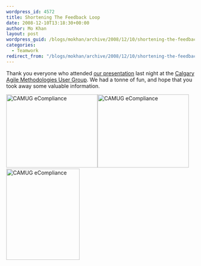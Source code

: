 ```yaml
---
wordpress_id: 4572
title: Shortening The Feedback Loop
date: 2008-12-10T13:18:30+00:00
author: Mo Khan
layout: post
wordpress_guid: /blogs/mokhan/archive/2008/12/10/shortening-the-feedback-loop.aspx
categories:
  - Teamwork
redirect_from: "/blogs/mokhan/archive/2008/12/10/shortening-the-feedback-loop.aspx/"
---
```

Thank you everyone who attended [our presentation](http://calgaryagile.com/node/25) last night at the [Calgary Agile Methodologies User Group](http://calgaryagile.com/). We had a tonne of fun, and hope that you took away some valuable information.

[<img style="border-top-width: 0px;border-left-width: 0px;border-bottom-width: 0px;border-right-width: 0px" height="196" alt="CAMUG eCompliance" src="https://lostechies.com/content/mokhan/uploads/2011/03/Image045_thumb.jpg" width="244" border="0" />](https://lostechies.com/content/mokhan/uploads/2011/03/Image045_2.jpg)[<img style="border-top-width: 0px;border-left-width: 0px;border-bottom-width: 0px;border-right-width: 0px" height="196" alt="CAMUG eCompliance" src="https://lostechies.com/content/mokhan/uploads/2011/03/Image044_thumb.jpg" width="244" border="0" />](https://lostechies.com/content/mokhan/uploads/2011/03/Image044_2.jpg)&#160;&#160; [<img style="border-top-width: 0px;border-left-width: 0px;border-bottom-width: 0px;border-right-width: 0px" height="244" alt="CAMUG eCompliance" src="https://lostechies.com/content/mokhan/uploads/2011/03/Image046_thumb_2.jpg" width="196" border="0" />](https://lostechies.com/content/mokhan/uploads/2011/03/Image046_6.jpg)